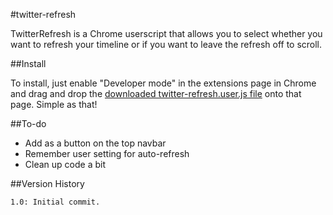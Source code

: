 #twitter-refresh

TwitterRefresh is a Chrome userscript that allows you to select whether you want to refresh your timeline or if you want to leave the refresh off to scroll.

##Install

To install, just enable "Developer mode" in the extensions page in Chrome and drag and drop the [downloaded twitter-refresh.user.js file](https://github.com/andrewjkerr/twitter-refresh/raw/master/twitter-refresh.user.js) onto that page. Simple as that!

##To-do

* Add as a button on the top navbar
* Remember user setting for auto-refresh
* Clean up code a bit

##Version History

```
1.0: Initial commit.
```

